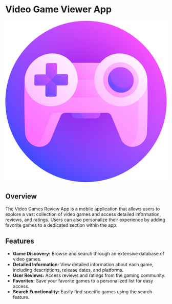 # Video Game Viewer App

![App Logo](3408506.png)

## Overview

The Video Games Review App is a mobile application that allows users to explore a vast collection of video games and access detailed information, reviews, and ratings. Users can also personalize their experience by adding favorite games to a dedicated section within the app.

## Features

- **Game Discovery:** Browse and search through an extensive database of video games.
- **Detailed Information:** View detailed information about each game, including descriptions, release dates, and platforms.
- **User Reviews:** Access reviews and ratings from the gaming community.
- **Favorites:** Save your favorite games to a personalized list for easy access.
- **Search Functionality:** Easily find specific games using the search feature.
